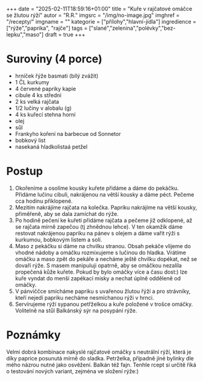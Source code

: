 
+++
date = "2025-02-11T18:59:16+01:00"
title = "Kuře v rajčatové omáčce se žlutou rýží"
autor = "R.R."
imgsrc = "/img/no-image.jpg"
imghref = "/recepty/"
imgname = ""
kategorie = ["přílohy","hlavní-jídla"]
ingredience = ["rýže","paprika", "rajče"]
tags = ["slané","zelenina","polévky","bez-lepku","maso"]
draft = true
+++


# Suroviny (4 porce)
- hrníček řýže basmati (bílý zvážit)
- 1 ČL kurkumy
- 4 červené papriky kapie
- cibule 4 ks střední
- 2 ks velká rajčata
- 1/2 lučiny v alobalu (g)
- 4 ks kuřecí stehna horní 
- olej
- sůl
- Frankyho koření na barbecue od Sonnetor
- bobkový list
- nasekaná hladkolistaá petžel

# Postup
1. Okořeníme a osolíme kousky kuřete přidáme a dáme do pekáčku. Přidáme lučinu cibuli, nakrájenou na větší kousky a dáme péct. Pečeme cca hodinu přiklopené.
2. Mezitím nakrájíme rajčata na kolečka. Papriku nakrájíme na větší kousky, přiměřeně, aby se dala zamíchat do rýže. 
3. Po hodině pečení ke kuřeti přidáme rajčata a pečeme již odklopené, až se rajčata mírně zapečou (tj zhnědnou lehce). V ten okamžík dáme restovat nakrájenou papriku na pánev s olejem a dáme vařit rýži s kurkumou, bobkovým listem a solí. 
4. Maso z pekáčku si dáme na chvilku stranou. Obsah pekáče vlijeme do vhodné nádoby a omáčku rozmixujeme s lučinou do hladka. Vrátíme omáčku a maso zpět do pekáře a necháme ještě chvilku dopékat, než se dovaří rýže. S masem manipuluji opatrně, aby se omáčkou nezalila propečená kůže kuřete. Pokud by bylo omáčky více a času dost:) lze kuře vyndat do menší zapékací misky a nechat úplně  odděleně od omáčky.
5. V pánviččce smícháme papriku s uvařenou žlutou řýží a pro strávníky, kteří nejedí papriku necháme nesmíchanou rýži v hrnci.
6. Servírujeme rýží sypanou petřželkou a kuře položené v trošce omáčky. Volitelně na stůl Balkánský sýr na posypání rýže.



# Poznámky
Velmi dobrá kombinace nakyslé rajčatové omáčky s neutrální rýží, která je díky paprice posunutá mírně do sladka. Petrželka, případně jíné bylinky dle mého názrou nutné jako osvěžení. Balkán též fajn. Tenhle rcept si určitě říká o testování nových variant, zejména ve složení rýže:)

<!-- --> 